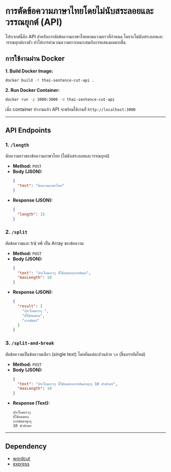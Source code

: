 
# การตัดข้อความภาษาไทยโดยไม่นับสระลอยและวรรณยุกต์ (API)

โปรเจกต์นี้คือ API สำหรับการตัดข้อความภาษาไทยตามความยาวที่กำหนด โดยจะไม่นับสระลอยและวรรณยุกต์บางตัว ทำให้การคำนวณความยาวเหมาะสมกับการแสดงผลมากขึ้น

## การใช้งานผ่าน Docker

**1. Build Docker Image:**
```bash
docker build -t thai-sentence-cut-api .
````

**2. Run Docker Container:**

```bash
docker run -p 3000:3000 -d thai-sentence-cut-api
```

เมื่อ container ทำงานแล้ว API จะพร้อมใช้งานที่ `http://localhost:3000`

-----

## API Endpoints

### 1\. `/length`

นับความยาวของข้อความภาษาไทย (ไม่นับสระลอยและวรรณยุกต์)

  * **Method:** `POST`
  * **Body (JSON):**
    ```json
    {
      "text": "ข้อความภาษาไทย"
    }
    ```
  * **Response (JSON):**
    ```json
    {
      "length": 15
    }
    ```

### 2\. `/split`

ตัดข้อความและ trả về เป็น Array ของข้อความ

  * **Method:** `POST`
  * **Body (JSON):**
    ```json
    {
      "text": "ประโยคยาวๆ ที่ใช้ทดสอบการตัดคำ",
      "maxLength": 10
    }
    ```
  * **Response (JSON):**
    ```json
    {
      "result": [
        "ประโยคยาวๆ ",
        "ที่ใช้ทดสอบ",
        "การตัดคำ"
      ]
    }
    ```

### 3\. `/split-and-break`

ตัดข้อความเป็นข้อความเดียว (single text) โดยคั่นแต่ละส่วนด้วย `\n` (ขึ้นบรรทัดใหม่)

  * **Method:** `POST`
  * **Body (JSON):**
    ```json
    {
      "text": "ประโยคยาวๆ ที่ใช้ทดสอบการตัดคำทุกๆ 10 ตัวอักษร",
      "maxLength": 10
    }
    ```
  * **Response (Text):**
    ```
    ประโยคยาวๆ
    ที่ใช้ทดสอบ
    การตัดคำทุกๆ
    10 ตัวอักษร
    ```

-----

## Dependency

  * [wordcut](https://www.npmjs.com/package/wordcut)
  * [express](https://www.npmjs.com/package/express)

<!-- end list -->

```
